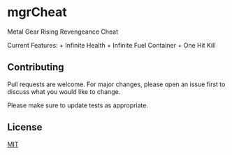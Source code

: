 # mgrCheat
Metal Gear Rising Revengeance Cheat

Current Features:
    + Infinite Health
    + Infinite Fuel Container
    + One Hit Kill
  
## Contributing
Pull requests are welcome. For major changes, please open an issue first to discuss what you would like to change.

Please make sure to update tests as appropriate.

## License
[MIT](https://choosealicense.com/licenses/mit/)
